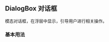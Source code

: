 <div class="demo-header">
<p class="overviewicon">
  <span class="wapi-tips-dialog"/>
</p>

## DialogBox 对话框

<nova-uxlink widget-name="DialogBox"></nova-uxlink>

模态对话框，在浮层中显示，引导用户进行相关操作。
</div>

### 基本用法

<nova-demo-view link="dialog-box/basic-usage"></nova-demo-view>

<br>

<nova-attributes link="dialog-box"></nova-attributes>
